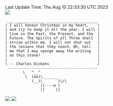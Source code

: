 Last Update Time: 
Thu Aug 10 22:33:30 UTC 2023
<br>![](https://img.shields.io/badge/%E5%A4%A7%E5%AE%B6-%E5%AE%89%E5%AE%89-green)<br>
```
 _________________________________________
/ I will honour Christmas in my heart,    \
| and try to keep it all the year. I will |
| live in the Past, the Present, and the  |
| Future. The Spirits of all Three shall  |
| strive within me. I will not shut out   |
| the lessons that they teach. Oh, tell   |
| me that I may sponge away the writing   |
| on this stone!                          |
|                                         |
\ -- Charles Dickens                      /
 -----------------------------------------
        \   ^__^
         \  (oo)\_______
            (__)\       )\/\
                ||----w |
                ||     ||
```
![](https://github-readme-stats.vercel.app/api?username=chenlitw)
![](https://github-readme-stats.vercel.app/api/top-langs/?username=chenlitw)
